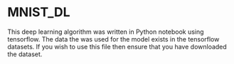 # MNIST_DL

This deep learning algorithm was written in Python notebook using tensorflow. The data the was used for the model exists in the tensorflow datasets. If you wish to use this file then ensure that you have downloaded the dataset. 
